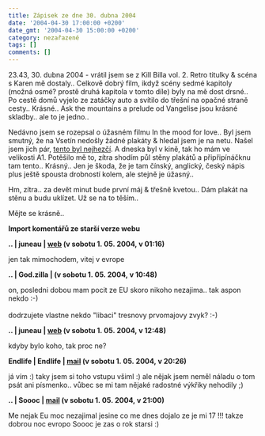 ```yaml
---
title: Zápisek ze dne 30. dubna 2004
date: '2004-04-30 17:00:00 +0200'
date_gmt: '2004-04-30 15:00:00 +0200'
category: nezařazené
tags: []
comments: []
---
```

<p>23.43, 30. dubna 2004 - vrátil jsem se z Kill Billa vol. 2. Retro titulky &amp; scéna s Karen mě dostaly..  Celkově dobrý film, ikdyž scény sedmé kapitoly (možná osmé? prostě druhá kapitola v tomto díle) byly na mě  dost drsné.. Po cestě domů vyjelo ze zatáčky auto a svítilo do třešní na opačné straně cesty.. Krásné..  Ask the mountains a prelude od Vangelise jsou krásné skladby.. ale to je jedno..</p>
<p>Nedávno jsem se rozepsal o úžasném filmu In the mood for love.. Byl jsem smutný, že na Vsetín nedošly  žádné plakáty &amp; hledal jsem je na netu. Našel jsem jich pár, <a href="/assets/migrated/old-images/poster.jpg">tento byl  nejhezčí</a>. A dneska byl v kině, tak ho mám ve velikosti A1. Potěšilo mě to, zítra shodím půl stěny plakátů  a připřipínáčknu tam tento.. Krásný.. Jen je škoda, že je tam čínský, anglický, český nápis plus ještě spousta  drobností kolem, ale stejně je úžasný..</p>
<p>Hm, zítra.. za devět minut bude první máj &amp; třešně kvetou.. Dám plakát na stěnu a budu uklízet. Už se na to  těším..</p>
<p>Mějte se krásně..</p>
<div class="import-komentaru">
<p><strong>Import komentářů ze starší verze webu</strong></p>
<div class="comment">
<p style="font-weight:bold"><span class="compredmet">..</span> | <span class="comname">juneau</span> |  <a href="http://juneau.wz.cz">web</a> (v&nbsp;sobotu&nbsp;1.&nbsp;05.&nbsp;2004,&nbsp;v&nbsp;01:16)</p>
<p>jen tak mimochodem, vitej v evrope </p>
</div>
<div class="comment">
<p style="font-weight:bold"><span class="compredmet">..</span> | <span class="comname">God.zilla</span> | (v&nbsp;sobotu&nbsp;1.&nbsp;05.&nbsp;2004,&nbsp;v&nbsp;10:48)</p>
<p>on, posledni dobou mam pocit ze EU skoro nikoho nezajima.. tak aspon nekdo :-) <br>  <br> dodrzujete vlastne nekdo &quot;libaci&quot; tresnovy prvomajovy zvyk? :-) </p>
</div>
<div class="comment">
<p style="font-weight:bold"><span class="compredmet">..</span> | <span class="comname">juneau</span> |  <a href="http://juneau.wz.cz">web</a> (v&nbsp;sobotu&nbsp;1.&nbsp;05.&nbsp;2004,&nbsp;v&nbsp;12:48)</p>
<p>kdyby bylo koho, tak proc ne? </p>
</div>
<div class="comment">
<p style="font-weight:bold"><span class="compredmet">Endlife</span> | <span class="comname">Endlife</span> |  <a href="mailto:jan.martinek@post.cz">mail</a> (v&nbsp;sobotu&nbsp;1.&nbsp;05.&nbsp;2004,&nbsp;v&nbsp;20:26)</p>
<p>já vím :) taky jsem si toho vstupu všiml :) ale nějak jsem neměl náladu o tom psát ani písmenko.. vůbec se mi tam nějaké radostné výkřiky nehodily ;) </p>
</div>
<div class="comment">
<p style="font-weight:bold"><span class="compredmet">..</span> | <span class="comname">Soooc</span> |  <a href="mailto:xsoc@post.cz">mail</a> (v&nbsp;sobotu&nbsp;1.&nbsp;05.&nbsp;2004,&nbsp;v&nbsp;21:00)</p>
<p>Me nejak Eu moc nezajimal jesine co me dnes dojalo ze je mi 17 !!! takze dobrou noc evropo Soooc je zas o rok starsi :) </p>
</div>
</div>
